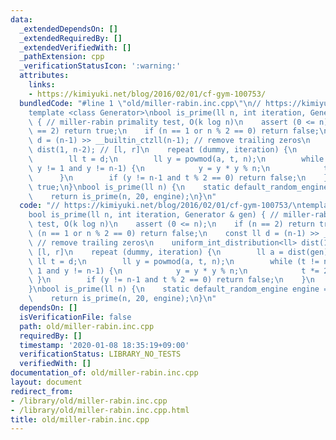 ```yaml
---
data:
  _extendedDependsOn: []
  _extendedRequiredBy: []
  _extendedVerifiedWith: []
  _pathExtension: cpp
  _verificationStatusIcon: ':warning:'
  attributes:
    links:
    - https://kimiyuki.net/blog/2016/02/01/cf-gym-100753/
  bundledCode: "#line 1 \"old/miller-rabin.inc.cpp\"\n// https://kimiyuki.net/blog/2016/02/01/cf-gym-100753/\n\
    template <class Generator>\nbool is_prime(ll n, int iteration, Generator & gen)\
    \ { // miller-rabin primality test, O(k log n)\n    assert (0 <= n);\n    if (n\
    \ == 2) return true;\n    if (n == 1 or n % 2 == 0) return false;\n    const ll\
    \ d = (n-1) >> __builtin_ctzll(n-1); // remove trailing zeros\n    uniform_int_distribution<ll>\
    \ dist(1, n-2); // [l, r]\n    repeat (dummy, iteration) {\n        ll a = dist(gen);\n\
    \        ll t = d;\n        ll y = powmod(a, t, n);\n        while (t != n-1 and\
    \ y != 1 and y != n-1) {\n            y = y * y % n;\n            t *= 2;\n  \
    \      }\n        if (y != n-1 and t % 2 == 0) return false;\n    }\n    return\
    \ true;\n}\nbool is_prime(ll n) {\n    static default_random_engine engine = default_random_engine(random_device()());\n\
    \    return is_prime(n, 20, engine);\n}\n"
  code: "// https://kimiyuki.net/blog/2016/02/01/cf-gym-100753/\ntemplate <class Generator>\n\
    bool is_prime(ll n, int iteration, Generator & gen) { // miller-rabin primality\
    \ test, O(k log n)\n    assert (0 <= n);\n    if (n == 2) return true;\n    if\
    \ (n == 1 or n % 2 == 0) return false;\n    const ll d = (n-1) >> __builtin_ctzll(n-1);\
    \ // remove trailing zeros\n    uniform_int_distribution<ll> dist(1, n-2); //\
    \ [l, r]\n    repeat (dummy, iteration) {\n        ll a = dist(gen);\n       \
    \ ll t = d;\n        ll y = powmod(a, t, n);\n        while (t != n-1 and y !=\
    \ 1 and y != n-1) {\n            y = y * y % n;\n            t *= 2;\n       \
    \ }\n        if (y != n-1 and t % 2 == 0) return false;\n    }\n    return true;\n\
    }\nbool is_prime(ll n) {\n    static default_random_engine engine = default_random_engine(random_device()());\n\
    \    return is_prime(n, 20, engine);\n}\n"
  dependsOn: []
  isVerificationFile: false
  path: old/miller-rabin.inc.cpp
  requiredBy: []
  timestamp: '2020-01-08 18:35:19+09:00'
  verificationStatus: LIBRARY_NO_TESTS
  verifiedWith: []
documentation_of: old/miller-rabin.inc.cpp
layout: document
redirect_from:
- /library/old/miller-rabin.inc.cpp
- /library/old/miller-rabin.inc.cpp.html
title: old/miller-rabin.inc.cpp
---
```


